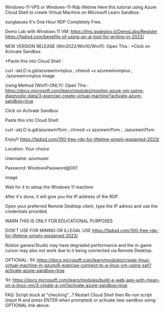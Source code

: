 Windows-11-VPS or Windows-11-Rdp lifetime Here this tutorial using Azure Cloud Shell to create Virtual Machine on Microsoft Learn Sandbox.

sunglasses It's One Hour RDP Completely Free. 

Demo Lab with Windows 11 VM: https://lms.godeploy.it/DemoLabs/Register https://fadixd.com/benefits-of-using-an-ai-tool-for-writing-in-2022/

NEW VERSION RELEASE (Win2022/Win10/Win11): Open This :  *Click on Activate Sandbox

*Paste this into Cloud Shell :

curl -skLO is.gd/azurewinvmplus ; chmod +x azurewinvmplus ; ./azurewinvmplus image

Using Method (Win11-ONLY): Open This : https://docs.microsoft.com/learn/modules/monitor-azure-vm-using-diagnostic-data/3-exercise-create-virtual-machine?activate-azure-sandbox=true

Click on Activate Sandbox

Paste this into Cloud Shell:

curl -skLO is.gd/azurewin11vm ; chmod +x azurewin11vm ; ./azurewin11vm

Enjoy!! https://fadixd.com/100-free-rdp-for-lifetime-simply-explained-2023/

Location: Your choice

Username: azureuser

Password: WindowsPassword@001

image

Wait for it to setup the Windows 11 machine

After it's done, it will give you the IP address of the RDP.

Open your preferred Remote Desktop client, type the IP adress and use the credentials provided.

WARN THIS IS ONLY FOR EDUCATIONAL PURPOSES

DON'T USE FOR MINING OR ILLEGAL USE https://fadixd.com/100-free-rdp-for-lifetime-simply-explained-2023/

Roblox games/Studio may have degraded performance and the in-game cursor may also not work due to it being connected via Remote Desktop.

OPTIONAL: 1H: https://docs.microsoft.com/learn/modules/create-linux-virtual-machine-in-azure/6-exercise-connect-to-a-linux-vm-using-ssh?activate-azure-sandbox=true

1H: https://docs.microsoft.com/learn/modules/build-a-web-app-with-mean-on-a-linux-vm/3-create-a-vm?activate-azure-sandbox=true

FAQ: Script stuck at "checking"...? Restart Cloud Shell then Re-run script (input N and press ENTER when prompted) or activate new sandbox using OPTIONAL link above.

